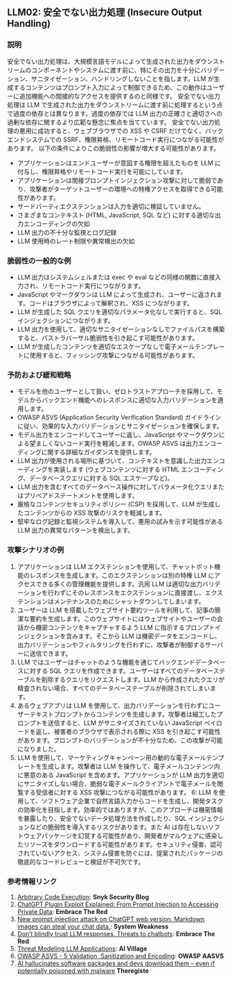 ## LLM02: 安全でない出力処理 (Insecure Output Handling)

### 説明
安全でない出力処理は、大規模言語モデルによって生成された出力をダウンストリームのコンポーネントやシステムに渡す前に、特にその出力を十分にバリデーション、サニタイゼーション、ハンドリングしないことを指します。LLM が生成するコンテンツはプロンプト入力によって制御できるため、この動作はユーザーに追加機能への間接的なアクセスを提供するのと同様です。
安全でない出力処理は LLM で生成された出力をダウンストリームに渡す前に処理するという点で過度の依存とは異なります。過度の依存では LLM 出力の正確さと適切さへの過剰な依存に関するより広範な懸念に焦点を当てています。
安全でない出力処理の悪用に成功すると、ウェブブラウザでの XSS や CSRF だけでなく、バックエンドシステムでの SSRF、権限昇格、リモートコード実行につながる可能性があります。
以下の条件によりこの脆弱性の影響が増大する可能性があります。
- アプリケーションはエンドユーザーが意図する権限を超えたものを LLM に付与し、権限昇格やリモートコード実行を可能にしています。
- アプリケーションは間接プロンプトインジェクション攻撃に対して脆弱であり、攻撃者がターゲットユーザーの環境への特権アクセスを取得できる可能性があります。
- サードパーティエクステンションは入力を適切に検証していません。
- さまざまなコンテキスト (HTML, JavaScript, SQL など) に対する適切な出力エンコーディングの欠如
- LLM 出力の不十分な監視とログ記録
- LLM 使用時のレート制限や異常検出の欠如
### 脆弱性の一般的な例
- LLM 出力はシステムシェルまたは exec や eval などの同様の関数に直接入力され、リモートコード実行につながります。
- JavaScript やマークダウンは LLM によって生成され、ユーザーに返されます。コードはブラウザによって解釈され、XSS につながります。
- LLM が生成した SQL クエリを適切なパラメータ化なしで実行すると、SQL インジェクションにつながります。
- LLM 出力を使用して、適切なサニタイゼーションなしでファイルパスを構築すると、パストラバーサル脆弱性を引き起こす可能性があります。
- LLM が生成したコンテンツを適切なエスケープなしで電子メールテンプレートに使用すると、フィッシング攻撃につながる可能性があります。

### 予防および緩和戦略
- モデルを他のユーザーとして扱い、ゼロトラストアプローチを採用して、モデルからバックエンド機能へのレスポンスに適切な入力バリデーションを適用します。
- OWASP ASVS (Application Security Verification Standard) ガイドラインに従い、効果的な入力バリデーションとサニタイゼーションを確保します。
- モデル出力をエンコードしてユーザーに返し、JavaScript やマークダウンによる望ましくないコード実行を軽減します。OWASP ASVS は出力エンコーディングに関する詳細なガイダンスを提供します。
- LLM 出力が使用される場所に基づいて、コンテキストを意識した出力エンコーディングを実装します (ウェブコンテンツに対する HTML エンコーディング、データベースクエリに対する SQL エスケープなど)。
- LLM 出力を含むすべてのデータベース操作に対してパラメータ化クエリまたはプリペアドステートメントを使用します。
- 厳格なコンテンツセキュリティポリシー (CSP) を採用して、LLM が生成したコンテンツからの XSS 攻撃のリスクを軽減します。
- 堅牢なログ記録と監視システムを導入して、悪用の試みを示す可能性がある LLM 出力の異常なパターンを検出します。

### 攻撃シナリオの例
1. アプリケーションは LLM エクステンションを使用して、チャットボット機能のレスポンスを生成します。このエクステンションは別の特権 LLM にアクセスできる多くの管理機能を提供します。汎用 LLM は適切な出力バリデーションを行わずにそのレスポンスをエクステンションに直接渡し、エクステンションはメンテナンスのためにシャットダウンしてしまいます。
2. ユーザーは LLM を搭載したウェブサイト要約ツールを利用して、記事の簡潔な要約を生成します。このウェブサイトにはウェブサイトやユーザーの会話から機密コンテンツをキャプチャするよう LLM に指示するプロンプトインジェクションを含みます。そこから LLM は機密データをエンコードし、出力バリデーションやフィルタリングを行わずに、攻撃者が制御するサーバーに送信できます。
3. LLM ではユーザーはチャットのような機能を通じてバックエンドデータベースに対する SQL クエリを作成できます。ユーザーはすべてのデータベーステーブルを削除するクエリをリクエストします。LLM から作成されたクエリが精査されない場合、すべてのデータベーステーブルが削除されてしまいます。
4. あるウェブアプリは LLM を使用して、出力バリデーションを行わずにユーザーテキストプロンプトからコンテンツを生成します。攻撃者は細工したプロンプトを送信すると、LLM がサニタイズされていない JavaScript ペイロードを返し、被害者のブラウザで表示される際に XSS を引き起こす可能性があります。プロンプトのバリデーションが不十分なため、この攻撃が可能になりました。
5. LLM を使用して、マーケティングキャンペーン用の動的な電子メールテンプレートを生成します。攻撃者は LLM を操作して、電子メールコンテンツ内に悪意のある JavaScript を含めます。アプリケーションが LLM 出力を適切にサニタイズしない場合、脆弱な電子メールクライアントで電子メールを閲覧する受信者に対する XSS 攻撃につながる可能性があります。
6: LLM を使用して、ソフトウェア企業で自然言語入力からコードを生成し、開発タスクの効率化を目指します。効率的ではありますが、このアプローチは機密情報を暴露したり、安全でないデータ処理方法を作成したり、SQL インジェクションなどの脆弱性を導入するリスクがあります。また AI は存在しないソフトウェアパッケージを幻覚する可能性があり、開発者がマルウェアに感染したリソースをダウンロードする可能性があります。セキュリティ侵害、認可されていないアクセス、システム侵害を防ぐには、提案されたパッケージの徹底的なコードレビューと検証が不可欠です。

### 参考情報リンク

1. [Arbitrary Code Execution](https://security.snyk.io/vuln/SNYK-PYTHON-LANGCHAIN-5411357): **Snyk Security Blog**
2. [ChatGPT Plugin Exploit Explained: From Prompt Injection to Accessing Private Data](https://embracethered.com/blog/posts/2023/chatgpt-cross-plugin-request-forgery-and-prompt-injection./): **Embrace The Red**
3. [New prompt injection attack on ChatGPT web version. Markdown images can steal your chat data.](https://systemweakness.com/new-prompt-injection-attack-on-chatgpt-web-version-ef717492c5c2?gi=8daec85e2116): **System Weakness**
4. [Don’t blindly trust LLM responses. Threats to chatbots](https://embracethered.com/blog/posts/2023/ai-injections-threats-context-matters/): **Embrace The Red**
5. [Threat Modeling LLM Applications](https://aivillage.org/large%20language%20models/threat-modeling-llm/): **AI Village**
6. [OWASP ASVS - 5 Validation, Sanitization and Encoding](https://owasp-aasvs4.readthedocs.io/en/latest/V5.html#validation-sanitization-and-encoding): **OWASP AASVS**
7. [AI hallucinates software packages and devs download them – even if potentially poisoned with malware](https://www.theregister.com/2024/03/28/ai_bots_hallucinate_software_packages/) **Theregiste**
